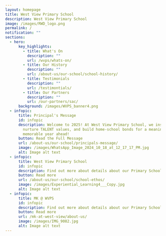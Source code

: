 ```yaml
---
layout: homepage
title: West View Primary School
description: West View Primary School
image: /images/RWD_logo.png
permalink: /
notification: ""
sections:
  - hero:
      key_highlights:
        - title: What's On
          description: ""
          url: /wvps/whats-on/
        - title: Our History
          description: ""
          url: /about-us/our-school/school-history/
        - title: Testimonials
          description: ""
          url: /testimontials/
        - title: Our Partners
          description: ""
          url: /our-partners/sac/
      background: /images/WVPS_banner4.png
  - infopic:
      title: Principal's Message
      id: infopic
      description: Welcome to 2025! At West View Primary School, we inspire learning,
        nurture TALENT values, and build home-school bonds for a meaningful,
        memorable year ahead!
      button: Read the Full Message
      url: /about-us/our-school/principals-message/
      image: /images/WhatsApp_Image_2024_10_18_at_12_17_17_PM.jpg
      alt: Image alt text
  - infopic:
      title: West View Primary School
      id: infopic
      description: Find out more about details about our Primary School below!
      button: Read more
      url: /about-us/our-school/school-ethos/
      image: /images/Experiential_Learning4___Copy.jpg
      alt: Image alt text
  - infopic:
      title: MK @ WVPS
      id: infopic
      description: Find out more about details about our Primary School below!
      button: Read more
      url: /mk-at-west-view/about-us/
      image: /images/IMG_9082.jpg
      alt: Image alt text
---
```

